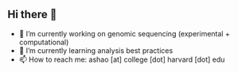 ## Hi there 👋

- 🔭 I’m currently working on genomic sequencing (experimental + computational)
- 🌱 I’m currently learning analysis best practices
- 📫 How to reach me: ashao [at] college [dot] harvard [dot] edu

<!--
**annashao12/annashao12** is a ✨ _special_ ✨ repository because its `README.md` (this file) appears on your GitHub profile.

Here are some ideas to get you started:

- 🔭 I’m currently working on ...
- 🌱 I’m currently learning ...
- 👯 I’m looking to collaborate on ...
- 🤔 I’m looking for help with ...
- 💬 Ask me about ...
- 📫 How to reach me: ...
- 😄 Pronouns: ...
- ⚡ Fun fact: ...
-->
